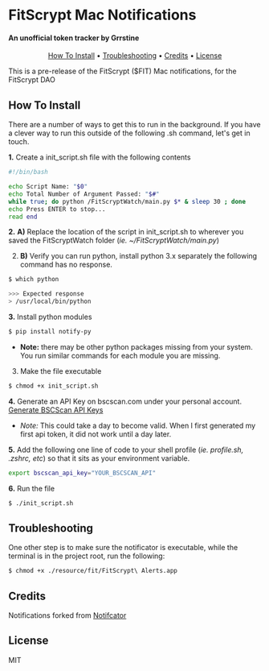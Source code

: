 <h1 align"center">
	<br>
	FitScrypt Mac Notifications
	<br>
</h1>
<h4>An unofficial token tracker by Grrstine</h4>

<p align="center">
  <a href="#how-to-install">How To Install</a> •
  <a href="#troubleshooting">Troubleshooting</a> •
  <a href="#credits">Credits</a> •
  <a href="#license">License</a>
</p>

This is a pre-release of the FitScrypt ($FIT) Mac notifications, for the FitScrypt DAO

## How To Install 
There are a number of ways to get this to run in the background. If you have a clever way to run this outside of the following .sh command, let's get in touch.

**1.** Create a init_script.sh file with the following contents
```bash
#!/bin/bash

echo Script Name: "$0"
echo Total Number of Argument Passed: "$#"
while true; do python /FitScryptWatch/main.py $* & sleep 30 ; done
echo Press ENTER to stop...
read end
```

**2.** **A)** Replace the location of the script in init_script.sh to wherever you saved the FitScryptWatch folder (*ie. ~/FitScryptWatch/main.py*)

2. **B)** Verify you can run python, install python 3.x separately the following command has no response.
```bash
$ which python

>>> Expected response
> /usr/local/bin/python
```

**3.** Install python modules
```bash
$ pip install notify-py
```
- **Note:** there may be other python packages missing from your system. You run similar commands for each module you are missing.

3. Make the file executable
```bash
$ chmod +x init_script.sh
```

**4.** Generate an API Key on bscscan.com under your personal account. [Generate BSCScan API Keys](https://bscscan.com/myapikey)  
- *Note:* This could take a day to become valid. When I first generated my first api token, it did not work until a day later.  
  
**5.** Add the following one line of code  to your shell profile (*ie. profile.sh, .zshrc, etc*) so that it sits as your environment variable.  
```bash
export bscscan_api_key="YOUR_BSCSCAN_API"  
```

**6.** Run the file
```bash
$ ./init_script.sh
```

## Troubleshooting
One other step is to make sure the notificator is executable, while the terminal is in the project root, run the following:
```bash
$ chmod +x ./resource/fit/FitScrypt\ Alerts.app
```

## Credits
  
Notifications forked from [Notifcator](https://github.com/vitorgalvao/notificator)

## License

MIT
